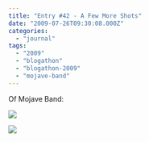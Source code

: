 ```yaml
---
title: "Entry #42 - A Few More Shots"
date: "2009-07-26T09:30:08.000Z"
categories: 
  - "journal"
tags: 
  - "2009"
  - "blogathon"
  - "blogathon-2009"
  - "mojave-band"
---
```


Of Mojave Band:

[![](http://farm4.static.flickr.com/3471/3756863541_8b27205b0e.jpg?v=0)](http://www.flickr.com/photos/duanestorey/3756863541/in/photostream/)

[![](http://farm3.static.flickr.com/2589/3757661850_5fd6c0148a.jpg?v=0)](http://www.flickr.com/photos/duanestorey/3757661850/in/photostream/)
